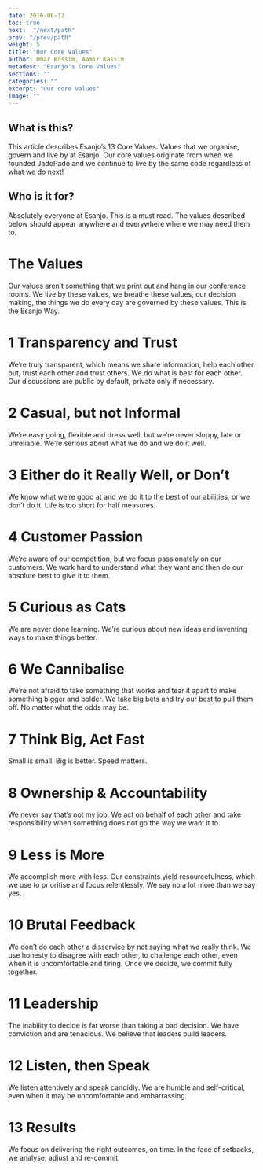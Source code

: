 ```yaml
---
date: 2016-06-12
toc: true
next:  "/next/path"
prev: "/prev/path"
weight: 5
title: "Our Core Values"
author: Omar Kassim, Aamir Kassim
metadesc: "Esanjo's Core Values"
sections: ""
categories: ""
excerpt: "Our core values"
image: ""
---
```


## What is this?
This article describes Esanjo’s 13 Core Values. Values that we organise, govern and live by at Esanjo. Our core values originate from when we founded JadoPado and we continue to live by the same code regardless of what we do next!

## Who is it for?
Absolutely everyone at Esanjo. This is a must read. The values described below should appear anywhere and everywhere where we may need them to.

# The Values
Our values aren’t something that we print out and hang in our conference rooms. We live by these values, we breathe these values, our decision making, the things we do every day are governed by these values. This is the Esanjo Way.

# 1 Transparency and Trust
We’re truly transparent, which means we share information, help each other out, trust each other and trust others. We do what is best for each other. Our discussions are public by default, private only if necessary.

# 2 Casual, but not Informal
We’re easy going, flexible and dress well, but we’re never sloppy, late or unreliable. We’re serious about what we do and we do it well.

# 3 Either do it Really Well, or Don’t
We know what we’re good at and we do it to the best of our abilities, or we don’t do it. Life is too short for half measures.

# 4 Customer Passion
We’re aware of our competition, but we focus passionately on our customers. We work hard to understand what they want and then do our absolute best to give it to them.

# 5 Curious as Cats
We are never done learning. We’re curious about new ideas and inventing ways to make things better.

# 6 We Cannibalise
We’re not afraid to take something that works and tear it apart to make something bigger and bolder. We take big bets and try our best to pull them off. No matter what the odds may be.

# 7 Think Big, Act Fast
Small is small. Big is better. Speed matters.

# 8 Ownership & Accountability
We never say that’s not my job. We act on behalf of each other and take responsibility when something does not go the way we want it to.

# 9 Less is More
We accomplish more with less. Our constraints yield resourcefulness, which we use to prioritise and focus relentlessly. We say no a lot more than we say yes.

# 10 Brutal Feedback
We don’t do each other a disservice by not saying what we really think. We use honesty to disagree with each other, to challenge each other, even when it is uncomfortable and tiring. Once we decide, we commit fully together.

# 11 Leadership
The inability to decide is far worse than taking a bad decision. We have conviction and are tenacious. We believe that leaders build leaders.

# 12 Listen, then Speak
We listen attentively and speak candidly. We are humble and self-critical, even when it may be uncomfortable and embarrassing.

# 13 Results
We focus on delivering the right outcomes, on time. In the face of setbacks, we analyse, adjust and re-commit.

